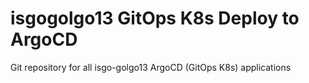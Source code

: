 # isgogolgo13 GitOps K8s Deploy to ArgoCD
Git repository for all isgo-golgo13 ArgoCD (GitOps K8s) applications 

